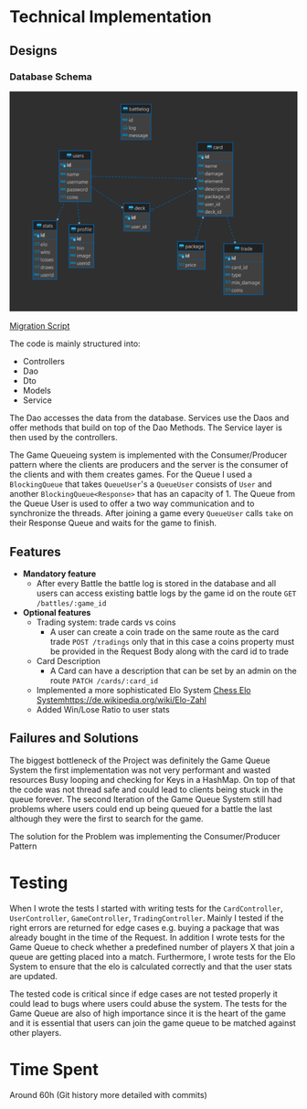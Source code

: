 
# Technical Implementation
## Designs

### Database Schema
![Database Schema](./docs/db_schema.png)

[Migration Script](./docs/migration.sql)

The code is mainly structured into:
- Controllers
- Dao
- Dto
- Models
- Service

The Dao accesses the data from the database. Services use the Daos and offer methods that build on top of the Dao Methods. The Service layer is then used by the controllers.

The Game Queueing system is implemented with the Consumer/Producer pattern where the clients are producers and the server is the consumer of the clients and with them creates games. For the Queue I used a   `BlockingQueue` that takes `QueueUser`'s a `QueueUser` consists of `User` and another `BlockingQueue<Response>` that has an capacity of 1. The Queue from the Queue User is used to offer a two way communication and to synchronize the threads. After joining a game every `QueueUser` calls `take` on their Response Queue and waits for the game to finish.

## Features
- **Mandatory feature**
    - After every Battle the battle log is stored in the database and all users can access existing battle logs by the game id on the route `GET /battles/:game_id`
- **Optional features**
    - Trading system: trade cards vs coins
        - A user can create a coin trade on the same route as the card trade `POST /tradings` only that in this case a coins property must be provided in the Request Body along with the card id to trade
    - Card Description
        - A Card can have a description that can be set by an admin on the route `PATCH /cards/:card_id`
    - Implemented a more sophisticated Elo System [Chess Elo System](https://de.wikipedia.org/wiki/Elo-Zahl)https://de.wikipedia.org/wiki/Elo-Zahl
    - Added Win/Lose Ratio to user stats

## Failures and Solutions

The biggest bottleneck of the Project was definitely the Game Queue System the first implementation was not very performant and wasted resources Busy looping and checking for Keys in a HashMap. On top of that the code was not thread safe and could lead to clients being stuck in the queue forever. The second Iteration of the Game Queue System still had problems where users could end up being queued for a battle the last although they were the first to search for the game.

The solution for the Problem was implementing the Consumer/Producer Pattern

# Testing

When I wrote the tests I started with writing tests for the `CardController`, `UserController`, `GameController`, `TradingController`. Mainly I tested if the right errors are returned for edge cases e.g. buying a package that was already bought in the time of the Request. In addition I wrote tests for the Game Queue to check whether a predefined number of players X that join a queue are getting placed into a match. Furthermore, I wrote tests for the Elo System to ensure that the elo is calculated correctly and that the user stats are updated.

The tested code is critical since if edge cases are not tested properly it could lead to bugs where users could abuse the system. The tests for the Game Queue are also of high importance since it is the heart of the game and it is essential that users can join the game queue to be matched against other players.

# Time Spent

Around 60h (Git history more detailed with commits)
